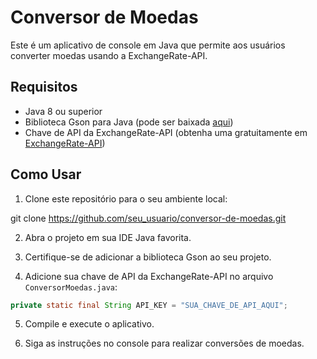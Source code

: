 # Conversor de Moedas

Este é um aplicativo de console em Java que permite aos usuários converter moedas usando a ExchangeRate-API.

## Requisitos

- Java 8 ou superior
- Biblioteca Gson para Java (pode ser baixada [aqui](https://github.com/google/gson))
- Chave de API da ExchangeRate-API (obtenha uma gratuitamente em [ExchangeRate-API](https://www.exchangerate-api.com/))

## Como Usar

1. Clone este repositório para o seu ambiente local:

git clone https://github.com/seu_usuario/conversor-de-moedas.git


2. Abra o projeto em sua IDE Java favorita.

3. Certifique-se de adicionar a biblioteca Gson ao seu projeto.

4. Adicione sua chave de API da ExchangeRate-API no arquivo `ConversorMoedas.java`:

```java
private static final String API_KEY = "SUA_CHAVE_DE_API_AQUI";
```
5. Compile e execute o aplicativo.

6. Siga as instruções no console para realizar conversões de moedas.
